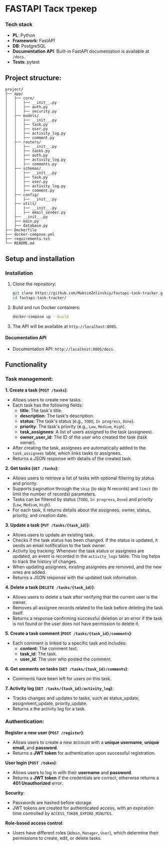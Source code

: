 # FASTAPI Таск трекер
### Tech stack

- **PL**: Python
- **Framework**: FastAPI
- **DB**: PostgreSQL
- **Documentation  API**: Built-in FastAPI documentation is available at `/docs`.
- **Tests**: pytest 

## Project structure:
```
project/
├── app/
│   ├── core/
│   │   ├── __init__.py
│   │   ├── auth.py
│   │   ├── security.py
│   ├── models/
│   │   ├── __init__.py
│   │   ├── task.py
│   │   ├── user.py
│   │   ├── activity_log.py
│   │   ├── comment.py
│   ├── routers/
│   │   ├── __init__.py
│   │   ├── tasks.py
│   │   ├── auth.py
│   │   ├── activity_log.py
│   │   ├── comments.py
│   ├── schemas/
│   │   ├── __init__.py
│   │   ├── task.py
│   │   ├── user.py
│   │   ├── activity_log.py
│   │   ├── comment.py
│   ├── config/
│   │   ├── __init__.py
│   ├── utils/
│   │   ├── __init__.py
│   │   ├── email_sender.py
│   ├── __init__.py
│   ├── main.py
│   ├── database.py
├── Dockerfile
├── docker-compose.yml
├── requirements.txt
└── README.md
```

## Setup and installation

### Installation
1. Clone the repository:
   ```bash
   git clone https://github.com/MaksimZelinskiy/fastapi-task-tracker.git
   cd fastapi-task-tracker/
   ```
2. Build and run Docker containers:
   ```bash
   docker-compose up --build
   ```
3. The API will be available at `http://localhost:8005`.

#### Documentation API
- Documentation API: `http://localhost:8005/docs`.

## Functionality

### Task management:

**1. Create a task (`POST /tasks`)**:
- Allows users to create new tasks.
- Each task has the following fields:
   - **title**: The task's title.
   - **description**: The task's description.
   - **status**: The task's status (e.g., `TODO`, `In progress`, `Done`).
   - **priority**: The task's priority (e.g., `Low`, `Medium`, `High`).
   - **task_assignees**: A list of users assigned to the task (assignees).
   - **owner_user_id**: The ID of the user who created the task (task owner).
- After creating the task, assignees are automatically added to the `task_assignees` table, which links tasks to assignees.
- Returns a JSON response with details of the created task.

**2. Get tasks (`GET /tasks`)**:
- Allows users to retrieve a list of tasks with optional filtering by status and priority.
- Supports pagination through the `skip` (to skip N records) and `limit` (to limit the number of records) parameters.
- Tasks can be filtered by status (`TODO`, `In progress`, `Done`) and priority (`Low`, `Medium`, `High`).
- For each task, it returns details about the assignees, owner, status, priority, and creation date.

**3. Update a task (`PUT /tasks/{task_id}`)**:
- Allows users to update an existing task.
- Checks if the task status has been changed. If the status is updated, it sends an email notification to the task owner.
- Activity log tracking: Whenever the task status or assignees are updated, an event is recorded in the `activity_logs` table. This log helps to track the history of changes.
- When updating assignees, existing assignees are removed, and the new ones are added.
- Returns a JSON response with the updated task information.

**4. Delete a task (`DELETE /tasks/{task_id}`)**:
- Allows users to delete a task after verifying that the current user is the owner.
- Removes all assignee records related to the task before deleting the task itself.
- Returns a response confirming successful deletion or an error if the task is not found or the user does not have permission to delete it.

**5. Create a task comment (`POST /tasks/{task_id}/comments`)**:
- Each comment is linked to a specific task and includes:
   - **content**: The comment text.
   - **task_id**: The task.
   - **user_id**: The user who posted the comment.

**6. Get omments on tasks (`GET /tasks/{task_id}/comments`)**:
- Comments have been left for users on this task.

**7. Activity log (`GET /tasks/{task_id}/activity_log`)**:
- Tracks changes and updates to tasks, such as status_update, assignment_update, priority_update.
- Returns a the activity log for a task.

### Authentication:

**Register a new user (`POST /register`)**:
- Allows users to create a new account with a **unique username**, **unique email**, and **password**.
- Returns a **JWT token** for authentication upon successful registration.

**User login (`POST /token`)**:
- Allows users to log in with their **username** and **password**.
- Returns a **JWT token** if the credentials are correct, otherwise returns a **401 Unauthorized** error.

**Security**:
- Passwords are hashed before storage.
- JWT tokens are created for authenticated access, with an expiration time controlled by `ACCESS_TOKEN_EXPIRE_MINUTES`.

**Role-based access control**:
- Users have different roles (`Admin`, `Manager`, `User`), which determine their permissions to create, edit, or delete tasks.



